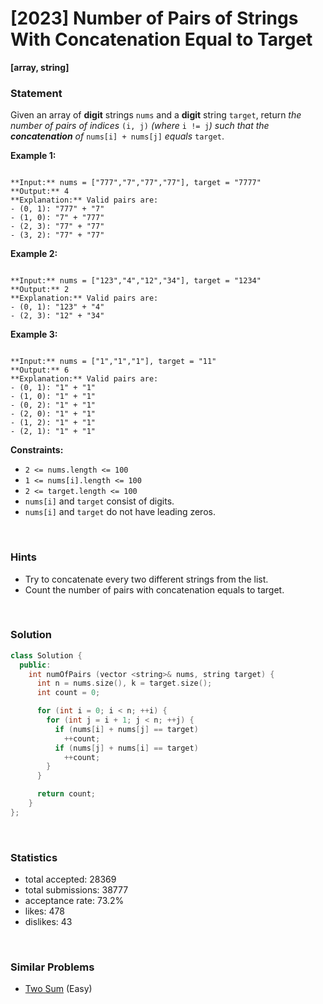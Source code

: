 # [2023] Number of Pairs of Strings With Concatenation Equal to Target

**[array, string]**

### Statement

Given an array of **digit** strings `nums` and a **digit** string `target`, return *the number of pairs of indices* `(i, j)` *(where* `i != j`*) such that the **concatenation** of* `nums[i] + nums[j]` *equals* `target`.


**Example 1:**

```

**Input:** nums = ["777","7","77","77"], target = "7777"
**Output:** 4
**Explanation:** Valid pairs are:
- (0, 1): "777" + "7"
- (1, 0): "7" + "777"
- (2, 3): "77" + "77"
- (3, 2): "77" + "77"

```

**Example 2:**

```

**Input:** nums = ["123","4","12","34"], target = "1234"
**Output:** 2
**Explanation:** Valid pairs are:
- (0, 1): "123" + "4"
- (2, 3): "12" + "34"

```

**Example 3:**

```

**Input:** nums = ["1","1","1"], target = "11"
**Output:** 6
**Explanation:** Valid pairs are:
- (0, 1): "1" + "1"
- (1, 0): "1" + "1"
- (0, 2): "1" + "1"
- (2, 0): "1" + "1"
- (1, 2): "1" + "1"
- (2, 1): "1" + "1"

```

**Constraints:**
* `2 <= nums.length <= 100`
* `1 <= nums[i].length <= 100`
* `2 <= target.length <= 100`
* `nums[i]` and `target` consist of digits.
* `nums[i]` and `target` do not have leading zeros.


<br>

### Hints

- Try to concatenate every two different strings from the list.
- Count the number of pairs with concatenation equals to target.

<br>

### Solution

```cpp
class Solution {
  public:
    int numOfPairs (vector <string>& nums, string target) {
      int n = nums.size(), k = target.size();
      int count = 0;

      for (int i = 0; i < n; ++i) {
        for (int j = i + 1; j < n; ++j) {
          if (nums[i] + nums[j] == target)
            ++count;
          if (nums[j] + nums[i] == target)
            ++count;
        }
      }

      return count;
    }
};
```

<br>

### Statistics

- total accepted: 28369
- total submissions: 38777
- acceptance rate: 73.2%
- likes: 478
- dislikes: 43

<br>

### Similar Problems

- [Two Sum](https://leetcode.com/problems/two-sum) (Easy)
